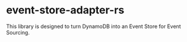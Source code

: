# event-store-adapter-rs

This library is designed to turn DynamoDB into an Event Store for Event Sourcing.
